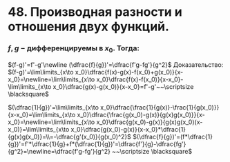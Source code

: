 # 48. Производная разности и отношения двух функций.

### $f, g~-~$дифференцируемы в $x_0$. Тогда:
$(f-g)'=f'-g'\newline
(\dfrac{f}{g})'=\dfrac{f'g-fg'}{g^2}$
Доказательство:
$(f-g)'=\lim\limits_{x\to x_0}\dfrac{f(x)-g(x)-f(x_0)+g(x_0)}{x-x_0}=\newline=\lim\limits_{x\to x_0}\dfrac{f(x)-f(x_0)}{x-x_0}-\lim\limits_{x\to x_0}\dfrac{g(x)-g(x_0)}{x-x_0}=f'-g'~~\scriptsize \blacksquare$

$(\dfrac{1}{g})'=\lim\limits_{x\to x_0}\dfrac{\frac{1}{g(x)}-\frac{1}{g(x_0)}}{x-x_0}=\lim\limits_{x\to x_0}\dfrac{\frac{g(x_0)-g(x)}{g(x)g(x_0)}}{x-x_0}=\newline=\lim\limits_{x\to x_0}\dfrac{g(x_0)-g(x)}{g(x)g(x_0)(x-x_0)}=\lim\limits_{x\to x_0}\dfrac{g(x_0)-g(x)}{x-x_0}*\dfrac{1}{g(x)g(x_0)}=\\=-\dfrac{g'(x_0)}{g(x_0)^2}$
$(\dfrac{f}{g})'=(f*\dfrac{1}{g})'=f'*\dfrac{1}{g}+f*(\dfrac{1}{g})'=\dfrac{f'}{g}-\dfrac{fg'}{g^2}=\newline=\dfrac{f'g-fg'}{g^2} ~~\scriptsize \blacksquare$